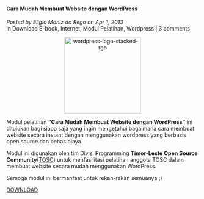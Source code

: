 #### Cara Mudah Membuat Website dengan WordPress
_Posted by Eligio Moniz do Rego on Apr 1, 2013_
<br>
in Download E-book, Internet, Modul Pelatihan, Wordpress | 3 comments	

<p align="center">
	<img src="./posts/2013-04-01-cara-mudah-membuat-website-dengan-wordpress/wordpress-logo-stacked-rgb.png" height="200px" alt="wordpress-logo-stacked-rgb">
</p> 

Modul pelatihan **“Cara Mudah Membuat Website dengan WordPress”** ini ditujukan bagi siapa saja yang ingin mengetahui bagaimana cara membuat website secara instant dengan menggunakan wordpress yang berbasis open source dan bebas biaya.

Modul ini digunakan oleh tim Divisi Programming **Timor-Leste Open Source Community**([TOSC](http://www.tosc.tl/)) untuk menfasilitasi pelatihan anggota TOSC dalam membuat website secara mudah menggunakan WordPress.

Semoga modul ini bermanfaat untuk rekan-rekan semuanya ;)

[DOWNLOAD](https://dl.dropbox.com/s/gfamre6r2nmu1u0/ModulWordpress.pdf?dl=1)